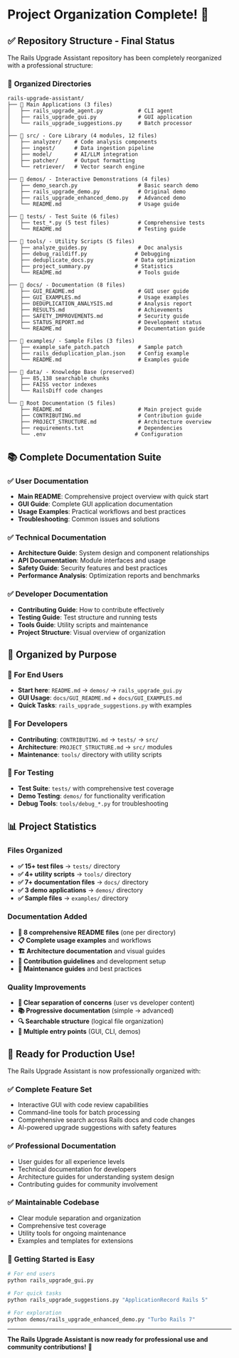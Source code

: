 # Project Organization Complete! 🎉

## ✅ Repository Structure - Final Status

The Rails Upgrade Assistant repository has been completely reorganized with a professional structure:

### 📁 **Organized Directories**

```
rails-upgrade-assistant/
├── 📄 Main Applications (3 files)
│   ├── rails_upgrade_agent.py           # CLI agent
│   ├── rails_upgrade_gui.py             # GUI application  
│   └── rails_upgrade_suggestions.py     # Batch processor
│
├── 📁 src/ - Core Library (4 modules, 12 files)
│   ├── analyzer/    # Code analysis components
│   ├── ingest/      # Data ingestion pipeline
│   ├── model/       # AI/LLM integration
│   ├── patcher/     # Output formatting
│   └── retriever/   # Vector search engine
│
├── 📁 demos/ - Interactive Demonstrations (4 files)
│   ├── demo_search.py                   # Basic search demo
│   ├── rails_upgrade_demo.py            # Original demo
│   ├── rails_upgrade_enhanced_demo.py   # Advanced demo
│   └── README.md                        # Usage guide
│
├── 📁 tests/ - Test Suite (6 files)
│   ├── test_*.py (5 test files)         # Comprehensive tests
│   └── README.md                        # Testing guide
│
├── 📁 tools/ - Utility Scripts (5 files)
│   ├── analyze_guides.py                # Doc analysis
│   ├── debug_raildiff.py               # Debugging
│   ├── deduplicate_docs.py             # Data optimization
│   ├── project_summary.py              # Statistics
│   └── README.md                        # Tools guide
│
├── 📁 docs/ - Documentation (8 files)
│   ├── GUI_README.md                    # GUI user guide
│   ├── GUI_EXAMPLES.md                  # Usage examples
│   ├── DEDUPLICATION_ANALYSIS.md        # Analysis report
│   ├── RESULTS.md                       # Achievements
│   ├── SAFETY_IMPROVEMENTS.md           # Security guide
│   ├── STATUS_REPORT.md                 # Development status
│   └── README.md                        # Documentation guide
│
├── 📁 examples/ - Sample Files (3 files)
│   ├── example_safe_patch.patch         # Sample patch
│   ├── rails_deduplication_plan.json    # Config example
│   └── README.md                        # Examples guide
│
├── 📁 data/ - Knowledge Base (preserved)
│   ├── 85,138 searchable chunks
│   ├── FAISS vector indexes
│   └── RailsDiff code changes
│
└── 📄 Root Documentation (5 files)
    ├── README.md                        # Main project guide
    ├── CONTRIBUTING.md                  # Contribution guide
    ├── PROJECT_STRUCTURE.md             # Architecture overview
    ├── requirements.txt                 # Dependencies
    └── .env                            # Configuration
```

## 📚 **Complete Documentation Suite**

### ✅ User Documentation
- **Main README**: Comprehensive project overview with quick start
- **GUI Guide**: Complete GUI application documentation
- **Usage Examples**: Practical workflows and best practices
- **Troubleshooting**: Common issues and solutions

### ✅ Technical Documentation  
- **Architecture Guide**: System design and component relationships
- **API Documentation**: Module interfaces and usage
- **Safety Guide**: Security features and best practices
- **Performance Analysis**: Optimization reports and benchmarks

### ✅ Developer Documentation
- **Contributing Guide**: How to contribute effectively
- **Testing Guide**: Test structure and running tests
- **Tools Guide**: Utility scripts and maintenance
- **Project Structure**: Visual overview of organization

## 🎯 **Organized by Purpose**

### **🚀 For End Users**
- **Start here**: `README.md` → `demos/` → `rails_upgrade_gui.py`
- **GUI Usage**: `docs/GUI_README.md` + `docs/GUI_EXAMPLES.md`
- **Quick Tasks**: `rails_upgrade_suggestions.py` with examples

### **🔧 For Developers**  
- **Contributing**: `CONTRIBUTING.md` → `tests/` → `src/`
- **Architecture**: `PROJECT_STRUCTURE.md` → `src/` modules
- **Maintenance**: `tools/` directory with utility scripts

### **🧪 For Testing**
- **Test Suite**: `tests/` with comprehensive test coverage
- **Demo Testing**: `demos/` for functionality verification
- **Debug Tools**: `tools/debug_*.py` for troubleshooting

## 📊 **Project Statistics**

### Files Organized
- **✅ 15+ test files** → `tests/` directory
- **✅ 4+ utility scripts** → `tools/` directory  
- **✅ 7+ documentation files** → `docs/` directory
- **✅ 3 demo applications** → `demos/` directory
- **✅ Sample files** → `examples/` directory

### Documentation Added
- **📖 8 comprehensive README files** (one per directory)
- **📋 Complete usage examples** and workflows
- **🏗️ Architecture documentation** and visual guides
- **🤝 Contribution guidelines** and development setup
- **🔧 Maintenance guides** and best practices

### Quality Improvements
- **🎯 Clear separation of concerns** (user vs developer content)
- **📚 Progressive documentation** (simple → advanced)
- **🔍 Searchable structure** (logical file organization)
- **🚀 Multiple entry points** (GUI, CLI, demos)

## 🎉 **Ready for Production Use!**

The Rails Upgrade Assistant is now professionally organized with:

### ✅ **Complete Feature Set**
- Interactive GUI with code review capabilities
- Command-line tools for batch processing  
- Comprehensive search across Rails docs and code changes
- AI-powered upgrade suggestions with safety features

### ✅ **Professional Documentation**
- User guides for all experience levels
- Technical documentation for developers
- Architecture guides for understanding system design
- Contributing guides for community involvement

### ✅ **Maintainable Codebase**
- Clear module separation and organization
- Comprehensive test coverage  
- Utility tools for ongoing maintenance
- Examples and templates for extensions

### 🚀 **Getting Started is Easy**
```bash
# For end users
python rails_upgrade_gui.py

# For quick tasks  
python rails_upgrade_suggestions.py "ApplicationRecord Rails 5"

# For exploration
python demos/rails_upgrade_enhanced_demo.py "Turbo Rails 7"
```

---

**The Rails Upgrade Assistant is now ready for professional use and community contributions!** 🎊
